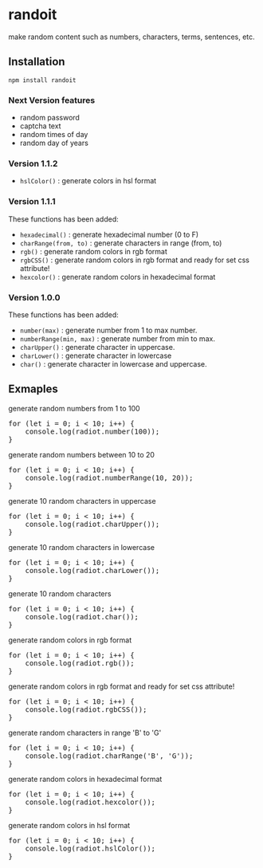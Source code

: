 # randoit

make random content such as numbers, characters, terms, sentences, etc.

## Installation

`npm install randoit`

### Next Version features

-   random password
-   captcha text
-   random times of day
-   random day of years

### Version 1.1.2

-   `hslColor()` : generate colors in hsl format

### Version 1.1.1

These functions has been added:

-   `hexadecimal()` : generate hexadecimal number (0 to F)
-   `charRange(from, to)` : generate characters in range (from, to)
-   `rgb()` : generate random colors in rgb format
-   `rgbCSS()` : generate random colors in rgb format and ready for set css attribute!
-   `hexcolor()` : generate random colors in hexadecimal format

### Version 1.0.0

These functions has been added:

-   `number(max)` : generate number from 1 to max number.
-   `numberRange(min, max)` : generate number from min to max.
-   `charUpper()` : generate character in uppercase.
-   `charLower()` : generate character in lowercase
-   `char()` : generate character in lowercase and uppercase.

## Exmaples

generate random numbers from 1 to 100

<pre>
for (let i = 0; i < 10; i++) {
    console.log(radiot.number(100));
}
</pre>

generate random numbers between 10 to 20

<pre>
for (let i = 0; i < 10; i++) {
    console.log(radiot.numberRange(10, 20));
}
</pre>

generate 10 random characters in uppercase

<pre>
for (let i = 0; i < 10; i++) {
    console.log(radiot.charUpper());
}
</pre>

generate 10 random characters in lowercase

<pre>
for (let i = 0; i < 10; i++) {
    console.log(radiot.charLower());
}
</pre>

generate 10 random characters

<pre>
for (let i = 0; i < 10; i++) {
    console.log(radiot.char());
}
</pre>

generate random colors in rgb format

<pre>
for (let i = 0; i < 10; i++) {
    console.log(radiot.rgb());
}
</pre>

generate random colors in rgb format and ready for set css attribute!

<pre>
for (let i = 0; i < 10; i++) {
    console.log(radiot.rgbCSS());
}
</pre>

generate random characters in range 'B' to 'G'

<pre>
for (let i = 0; i < 10; i++) {
    console.log(radiot.charRange('B', 'G'));
}
</pre>

generate random colors in hexadecimal format

<pre>
for (let i = 0; i < 10; i++) {
    console.log(radiot.hexcolor());
}
</pre>

generate random colors in hsl format

<pre>
for (let i = 0; i < 10; i++) {
    console.log(radiot.hslColor());
}
</pre>
